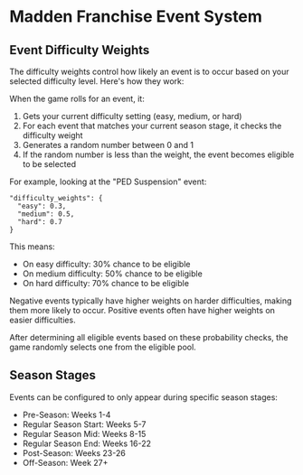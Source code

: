 # Madden Franchise Event System

## Event Difficulty Weights

The difficulty weights control how likely an event is to occur based on your selected difficulty level. Here's how they work:

When the game rolls for an event, it:

1. Gets your current difficulty setting (easy, medium, or hard)
2. For each event that matches your current season stage, it checks the difficulty weight
3. Generates a random number between 0 and 1
4. If the random number is less than the weight, the event becomes eligible to be selected

For example, looking at the "PED Suspension" event:
```
"difficulty_weights": {
  "easy": 0.3,
  "medium": 0.5,
  "hard": 0.7
}
```

This means:
- On easy difficulty: 30% chance to be eligible
- On medium difficulty: 50% chance to be eligible
- On hard difficulty: 70% chance to be eligible

Negative events typically have higher weights on harder difficulties, making them more likely to occur. Positive events often have higher weights on easier difficulties.

After determining all eligible events based on these probability checks, the game randomly selects one from the eligible pool.

## Season Stages

Events can be configured to only appear during specific season stages:

- Pre-Season: Weeks 1-4
- Regular Season Start: Weeks 5-7
- Regular Season Mid: Weeks 8-15
- Regular Season End: Weeks 16-22
- Post-Season: Weeks 23-26
- Off-Season: Week 27+ 